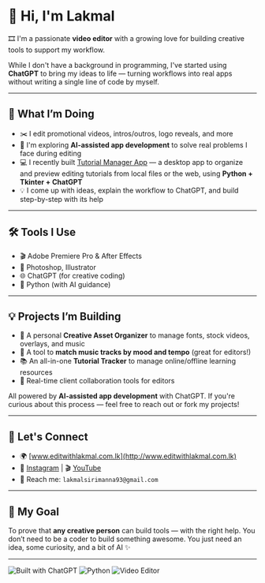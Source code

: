 # 👋 Hi, I'm Lakmal

🎞️ I'm a passionate **video editor** with a growing love for building creative tools to support my workflow.

While I don't have a background in programming, I've started using **ChatGPT** to bring my ideas to life — turning workflows into real apps without writing a single line of code by myself.

---

## 🧠 What I’m Doing

- ✂️ I edit promotional videos, intros/outros, logo reveals, and more
- 🤖 I'm exploring **AI-assisted app development** to solve real problems I face during editing
- 💻 I recently built [Tutorial Manager App](https://github.com/YOUR_USERNAME/tutorial-manager-app) — a desktop app to organize and preview editing tutorials from local files or the web, using **Python + Tkinter + ChatGPT**
- 💡 I come up with ideas, explain the workflow to ChatGPT, and build step-by-step with its help

---

## 🛠 Tools I Use

- 🎬 Adobe Premiere Pro & After Effects
- 🎨 Photoshop, Illustrator
- 🌐 ChatGPT (for creative coding)
- 🐍 Python (with AI guidance)

---

## 💡 Projects I’m Building

- 🧰 A personal **Creative Asset Organizer** to manage fonts, stock videos, overlays, and music
- 🎵 A tool to **match music tracks by mood and tempo** (great for editors!)
- 📚 An all-in-one **Tutorial Tracker** to manage online/offline learning resources
- 💬 Real-time client collaboration tools for editors

All powered by **AI-assisted app development** with ChatGPT. If you're curious about this process — feel free to reach out or fork my projects!

---

## 🤝 Let's Connect

- 🌍 [www.editwithlakmal.com.lk](http://www.editwithlakmal.com.lk)
- 📸 [Instagram](https://www.instagram.com/editwithlak/) | 🎬 [YouTube](https://www.youtube.com/@EditWithLak)
- 💌 Reach me: `lakmalsirimanna93@gmail.com`

---

## 🚀 My Goal

To prove that **any creative person** can build tools — with the right help. You don’t need to be a coder to build something awesome. You just need an idea, some curiosity, and a bit of AI ✨

---

![Built with ChatGPT](https://img.shields.io/badge/Built%20with-ChatGPT-10a37f?style=flat&logo=openai&logoColor=white)
![Python](https://img.shields.io/badge/Python-3.10-blue?style=flat&logo=python)
![Video Editor](https://img.shields.io/badge/Video%20Editor-Adobe%20Suite-FC1F1F?style=flat&logo=adobe)


